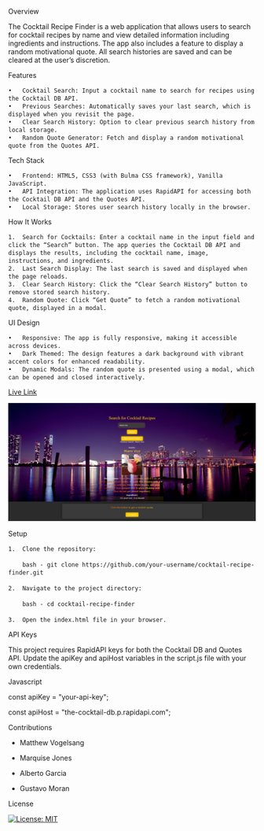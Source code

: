 Overview

The Cocktail Recipe Finder is a web application that allows users to search for cocktail recipes by name and view detailed information including ingredients and instructions. The app also includes a feature to display a random motivational quote. All search histories are saved and can be cleared at the user’s discretion.

Features

	•	Cocktail Search: Input a cocktail name to search for recipes using the Cocktail DB API.
	•	Previous Searches: Automatically saves your last search, which is displayed when you revisit the page.
	•	Clear Search History: Option to clear previous search history from local storage.
	•	Random Quote Generator: Fetch and display a random motivational quote from the Quotes API.

Tech Stack

	•	Frontend: HTML5, CSS3 (with Bulma CSS framework), Vanilla JavaScript.
	•	API Integration: The application uses RapidAPI for accessing both the Cocktail DB API and the Quotes API.
	•	Local Storage: Stores user search history locally in the browser.

How It Works

	1.	Search for Cocktails: Enter a cocktail name in the input field and click the “Search” button. The app queries the Cocktail DB API and displays the results, including the cocktail name, image, instructions, and ingredients.
	2.	Last Search Display: The last search is saved and displayed when the page reloads.
	3.	Clear Search History: Click the “Clear Search History” button to remove stored search history.
	4.	Random Quote: Click “Get Quote” to fetch a random motivational quote, displayed in a modal.


UI Design

	•	Responsive: The app is fully responsive, making it accessible across devices.
	•	Dark Themed: The design features a dark background with vibrant accent colors for enhanced readability.
	•	Dynamic Modals: The random quote is presented using a modal, which can be opened and closed interactively.


[Live Link](URL)
	
	
![Alt text](./mainpage.png)


Setup

	1.	Clone the repository: 
    
        bash - git clone https://github.com/your-username/cocktail-recipe-finder.git

    2.	Navigate to the project directory: 

        bash - cd cocktail-recipe-finder

    3.	Open the index.html file in your browser.

API Keys

This project requires RapidAPI keys for both the Cocktail DB and Quotes API. Update the apiKey and apiHost variables in the script.js file with your own credentials.

Javascript 

const apiKey = "your-api-key";

const apiHost = "the-cocktail-db.p.rapidapi.com";


Contributions

- Matthew Vogelsang

- Marquise Jones

- Alberto Garcia

- Gustavo Moran

License

[![License: MIT](https://img.shields.io/badge/License-MIT-yellow.svg)](https://opensource.org/licenses/MIT)
